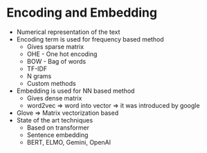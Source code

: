 # Encoding and Embedding

* Numerical representation of the text
* Encoding term is used for frequency based method
  * Gives sparse matrix
  * OHE - One hot encoding
  * BOW - Bag of words
  * TF-IDF
  * N grams
  * Custom methods
* Embedding is used for NN based method
  * Gives dense matrix
  * word2vec ⇒ word into vector ⇒ it was introduced by google
* Glove ⇒ Matrix vectorization based
* State of the art techniques
  * Based on transformer&#x20;
  * Sentence embedding
  * BERT, ELMO, Gemini, OpenAI
